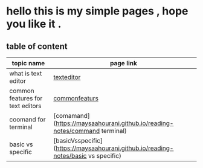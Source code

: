 # hello this is my simple  pages , hope you like it .

## table of content 

 topic name          	                | page link  
----------------------------------------|---------------------	  
what is text editor                  	|[texteditor](https://maysaahourani.github.io/reading-notes/TextEditor)	
   common features for text editors	    |[commonfeaturs](https://maysaahourani.github.io/reading-notes/commonfeatures)
   coomand for terminal	                |[comamand](https://maysaahourani.github.io/reading-notes/command terminal)	   
	   basic vs specific	            |[basicVsspecific](https://maysaahourani.github.io/reading-notes/basic vs specific)

